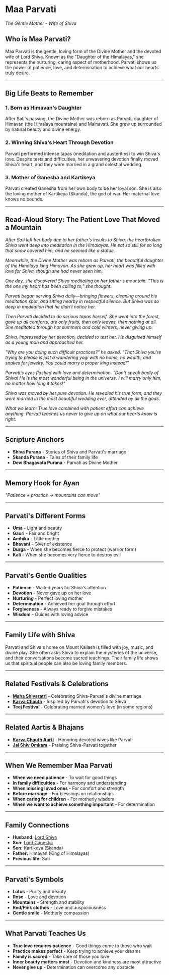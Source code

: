 # Maa Parvati
*The Gentle Mother - Wife of Shiva*

## Who is Maa Parvati?

Maa Parvati is the gentle, loving form of the Divine Mother and the devoted wife of Lord Shiva. Known as the "Daughter of the Himalayas," she represents the nurturing, caring aspect of motherhood. Parvati shows us the power of patience, love, and determination to achieve what our hearts truly desire.

---

## Big Life Beats to Remember

### 1. **Born as Himavan's Daughter**
After Sati's passing, the Divine Mother was reborn as Parvati, daughter of Himavan (the Himalaya mountains) and Mainavati. She grew up surrounded by natural beauty and divine energy.

### 2. **Winning Shiva's Heart Through Devotion**
Parvati performed intense tapas (meditation and austerities) to win Shiva's love. Despite tests and difficulties, her unwavering devotion finally moved Shiva's heart, and they were married in a grand celestial wedding.

### 3. **Mother of Ganesha and Kartikeya**
Parvati created Ganesha from her own body to be her loyal son. She is also the loving mother of Kartikeya (Skanda), the god of war. Her maternal love knows no bounds.

---

## Read-Aloud Story: The Patient Love That Moved a Mountain

*After Sati left her body due to her father's insults to Shiva, the heartbroken Shiva went deep into meditation in the Himalayas. He sat so still for so long that snow covered him, and he seemed like a statue.*

*Meanwhile, the Divine Mother was reborn as Parvati, the beautiful daughter of the Himalaya king Himavan. As she grew up, her heart was filled with love for Shiva, though she had never seen him.*

*One day, she discovered Shiva meditating on her father's mountain. "This is the one my heart has been calling to," she thought.*

*Parvati began serving Shiva daily—bringing flowers, cleaning around his meditation spot, and sitting nearby in respectful silence. But Shiva was so deep in meditation that he didn't notice her.*

*Then Parvati decided to do serious tapas herself. She went into the forest, gave up all comforts, ate only fruits, then only leaves, then nothing at all. She meditated through hot summers and cold winters, never giving up.*

*Shiva, impressed by her devotion, decided to test her. He disguised himself as a young man and approached her.*

*"Why are you doing such difficult practices?" he asked. "That Shiva you're trying to please is just a wandering yogi with no home, no wealth, and snakes for jewelry. You could marry a proper king instead!"*

*Parvati's eyes flashed with love and determination. "Don't speak badly of Shiva! He is the most wonderful being in the universe. I will marry only him, no matter how long it takes!"*

*Shiva was moved by her pure devotion. He revealed his true form, and they were married in the most beautiful wedding ever, attended by all the gods.*

*What we learn: True love combined with patient effort can achieve anything. Parvati teaches us never to give up on what our hearts know is right.*

---

## Scripture Anchors
- **Shiva Purana** - Stories of Shiva and Parvati's marriage
- **Skanda Purana** - Tales of their family life
- **Devi Bhagavata Purana** - Parvati as Divine Mother

---

## Memory Hook for Ayan
*"Patience + practice → mountains can move"*

---

## Parvati's Different Forms
- **Uma** - Light and beauty
- **Gauri** - Fair and bright
- **Ambika** - Little mother
- **Bhavani** - Giver of existence
- **Durga** - When she becomes fierce to protect (warrior form)
- **Kali** - When she becomes very fierce to destroy evil

---

## Parvati's Gentle Qualities
- **Patience** - Waited years for Shiva's attention
- **Devotion** - Never gave up on her love
- **Nurturing** - Perfect loving mother
- **Determination** - Achieved her goal through effort
- **Forgiveness** - Always ready to forgive mistakes
- **Wisdom** - Guides with loving advice

---

## Family Life with Shiva
Parvati and Shiva's home on Mount Kailash is filled with joy, music, and divine play. She often asks Shiva to explain the mysteries of the universe, and their conversations become sacred teachings. Their family life shows us that spiritual people can also be loving family members.

---

## Related Festivals & Celebrations
- **[Maha Shivaratri](../section1-festivals/01-maha-shivaratri.md)** - Celebrating Shiva-Parvati's divine marriage
- **[Karva Chauth](../section1-festivals/10-karva-chauth.md)** - Inspired by Parvati's devotion to Shiva
- **Teej Festival** - Celebrating married women's love (in some regions)

---

## Related Aartis & Bhajans
- **[Karva Chauth Aarti](../section2-aartis-bhajans/09-karva-chauth-aarti.md)** - Honoring devoted wives like Parvati
- **[Jai Shiv Omkara](../section2-aartis-bhajans/08-jai-shiv-omkara.md)** - Praising Shiva-Parvati together

---

## When We Remember Maa Parvati
- **When we need patience** - To wait for good things
- **In family difficulties** - For harmony and understanding
- **When missing loved ones** - For comfort and strength
- **Before marriage** - For blessings on relationships
- **When caring for children** - For motherly wisdom
- **When we want to achieve something important** - For determination

---

## Family Connections
- **Husband:** [Lord Shiva](./01-lord-shiva.md)
- **Son:** [Lord Ganesha](./03-lord-ganesha.md)
- **Son:** Kartikeya (Skanda)
- **Father:** Himavan (King of Himalayas)
- **Previous life:** Sati

---

## Parvati's Symbols
- **Lotus** - Purity and beauty
- **Rose** - Love and devotion
- **Mountains** - Strength and stability
- **Red/Pink clothes** - Love and auspiciousness
- **Gentle smile** - Motherly compassion

---

## What Parvati Teaches Us
- **True love requires patience** - Good things come to those who wait
- **Practice makes perfect** - Keep trying to achieve your dreams
- **Family is sacred** - Take care of those you love
- **Inner beauty matters most** - Devotion and kindness are most attractive
- **Never give up** - Determination can overcome any obstacle